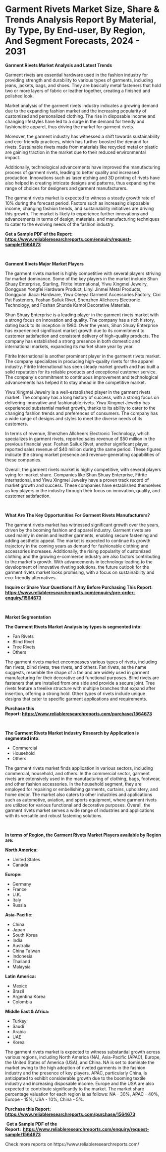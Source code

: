<p><h1>Garment Rivets Market Size, Share & Trends Analysis Report By Material, By Type, By End-user, By Region, And Segment Forecasts, 2024 - 2031</h1></p><p><strong>Garment Rivets Market Analysis and Latest Trends</strong></p>
<p><p>Garment rivets are essential hardware used in the fashion industry for providing strength and durability to various types of garments, including jeans, jackets, bags, and shoes. They are basically metal fasteners that hold two or more layers of fabric or leather together, creating a finished and polished look. </p><p>Market analysis of the garment rivets industry indicates a growing demand due to the expanding fashion market and the increasing popularity of customized and personalized clothing. The rise in disposable income and changing lifestyles have led to a surge in the demand for trendy and fashionable apparel, thus driving the market for garment rivets.</p><p>Moreover, the garment industry has witnessed a shift towards sustainability and eco-friendly practices, which has further boosted the demand for rivets. Sustainable rivets made from materials like recycled metal or plastic are gaining traction in the market due to their reduced environmental impact.</p><p>Additionally, technological advancements have improved the manufacturing process of garment rivets, leading to better quality and increased production. Innovations such as laser etching and 3D printing of rivets have also helped in creating intricate designs and patterns, thus expanding the range of choices for designers and garment manufacturers.</p><p>The garment rivets market is expected to witness a steady growth rate of 10% during the forecast period. Factors such as increasing disposable income, changing fashion trends, and sustainability initiatives are driving this growth. The market is likely to experience further innovations and advancements in terms of design, materials, and manufacturing techniques to cater to the evolving needs of the fashion industry.</p></p>
<p><strong>Get a Sample PDF of the Report:&nbsp; <a href="https://www.reliableresearchreports.com/enquiry/request-sample/1564673">https://www.reliableresearchreports.com/enquiry/request-sample/1564673</a></strong></p>
<p>&nbsp;</p>
<p><strong>Garment Rivets Major Market Players</strong></p>
<p><p>The garment rivets market is highly competitive with several players striving for market dominance. Some of the key players in the market include Shun Shuay Enterprise, Starling, Fitrite International, Yiwu Xingmei Jewelry, Dongguan Yongfei Hardware Product, Linyi Jinmei Metal Products, Dongguan Jiacai Hardware, Yiwu Oleeya Garment Accessories Factory, Cixi Pat Fasteners, Foshan Sailuk Rivet, Shenzhen Allcheers Electronic Technology, and Foshan Shunde Kamol Decorative Materials.</p><p>Shun Shuay Enterprise is a leading player in the garment rivets market with a strong focus on innovation and quality. The company has a rich history, dating back to its inception in 1980. Over the years, Shun Shuay Enterprise has experienced significant market growth due to its commitment to customer satisfaction and consistent delivery of high-quality products. The company has established a strong presence in both domestic and international markets, expanding its market share year by year.</p><p>Fitrite International is another prominent player in the garment rivets market. The company specializes in producing high-quality rivets for the apparel industry. Fitrite International has seen steady market growth and has built a solid reputation for its reliable products and exceptional customer service. The company's commitment to continuous improvement and technological advancements has helped it to stay ahead in the competitive market.</p><p>Yiwu Xingmei Jewelry is a well-established player in the garment rivets market. The company has a long history of success, with a strong focus on delivering innovative and fashionable rivets. Yiwu Xingmei Jewelry has experienced substantial market growth, thanks to its ability to cater to the changing fashion trends and preferences of consumers. The company has a wide range of designs and styles to meet the diverse needs of its customers.</p><p>In terms of revenue, Shenzhen Allcheers Electronic Technology, which specializes in garment rivets, reported sales revenue of $50 million in the previous financial year. Foshan Sailuk Rivet, another significant player, reported sales revenue of $40 million during the same period. These figures indicate the strong market presence and revenue-generating capabilities of these companies.</p><p>Overall, the garment rivets market is highly competitive, with several players vying for market share. Companies like Shun Shuay Enterprise, Fitrite International, and Yiwu Xingmei Jewelry have a proven track record of market growth and success. These companies have established themselves as key players in the industry through their focus on innovation, quality, and customer satisfaction.</p></p>
<p>&nbsp;</p>
<p><strong>What Are The Key Opportunities For Garment Rivets Manufacturers?</strong></p>
<p><p>The garment rivets market has witnessed significant growth over the years, driven by the booming fashion and apparel industry. Garment rivets are used mainly in denim and leather garments, enabling secure fastening and adding aesthetic appeal. The market is expected to continue its growth trajectory in the coming years as demand for fashionable clothing and accessories increases. Additionally, the rising popularity of customized clothing and the growing e-commerce industry are also factors contributing to the market's growth. With advancements in technology leading to the development of innovative riveting solutions, the future outlook for the garment rivets market looks promising, with a focus on sustainability and eco-friendly alternatives.</p></p>
<p><strong>Inquire or Share Your Questions If Any Before Purchasing This Report: <a href="https://www.reliableresearchreports.com/enquiry/pre-order-enquiry/1564673">https://www.reliableresearchreports.com/enquiry/pre-order-enquiry/1564673</a></strong></p>
<p>&nbsp;</p>
<p><strong>Market Segmentation</strong></p>
<p><strong>The Garment Rivets Market Analysis by types is segmented into:</strong></p>
<p><ul><li>Fan Rivets</li><li>Blind Rivet</li><li>Tree Rivets</li><li>Others</li></ul></p>
<p><p>The garment rivets market encompasses various types of rivets, including fan rivets, blind rivets, tree rivets, and others. Fan rivets, as the name suggests, resemble the shape of a fan and are widely used in garment manufacturing for their decorative and functional purposes. Blind rivets are fasteners that are installed from one side and provide a secure joint. Tree rivets feature a treelike structure with multiple branches that expand after insertion, offering a strong hold. Other types of rivets include unique designs that cater to specific garment applications and requirements.</p></p>
<p><strong>Purchase this Report:&nbsp;<a href="https://www.reliableresearchreports.com/purchase/1564673">https://www.reliableresearchreports.com/purchase/1564673</a></strong></p>
<p>&nbsp;</p>
<p><strong>The Garment Rivets Market Industry Research by Application is segmented into:</strong></p>
<p><ul><li>Commercial</li><li>Household</li><li>Others</li></ul></p>
<p><p>The garment rivets market finds application in various sectors, including commercial, household, and others. In the commercial sector, garment rivets are extensively used in the manufacturing of clothing, bags, footwear, and other fashion accessories. In the household segment, they are employed for repairing or embellishing garments, curtains, upholstery, and home decor. The market also caters to other industries and applications such as automotive, aviation, and sports equipment, where garment rivets are utilized for various functional and decorative purposes. Overall, the garment rivets market serves a wide range of industries and applications with its versatile and robust fastening solutions.</p></p>
<p>&nbsp;</p>
<p><strong>In terms of Region, the Garment Rivets Market Players available by Region are:</strong></p>
<p>
    <p> <strong> North America: </strong>
        <ul>
            <li>United States</li>
            <li>Canada</li>
        </ul>
        </p> 
    <p> <strong> Europe: </strong>
        <ul>
            <li>Germany</li>
            <li>France</li>
            <li>U.K.</li>
            <li>Italy</li>
            <li>Russia</li>
        </ul>
        </p> 
    <p> <strong> Asia-Pacific: </strong>
        <ul>
            <li>China</li>
            <li>Japan</li>
            <li>South Korea</li>
            <li>India</li>
            <li>Australia</li>
            <li>China Taiwan</li>
            <li>Indonesia</li>
            <li>Thailand</li>
            <li>Malaysia</li>
        </ul>
        </p> 
    <p> <strong> Latin America: </strong>
        <ul>
            <li>Mexico</li>
            <li>Brazil</li>
            <li>Argentina Korea</li>
            <li>Colombia</li>
        </ul>
        </p> 
    <p> <strong> Middle East & Africa: </strong>
        <ul>
            <li>Turkey</li>
            <li>Saudi</li>
            <li>Arabia</li>
            <li>UAE</li>
            <li>Korea</li>
        </ul>
    </p>
    </p>
<p><p>The garment rivets market is expected to witness substantial growth across various regions, including North America (NA), Asia-Pacific (APAC), Europe, the United States of America (USA), and China. NA is set to dominate the market owing to the high adoption of riveted garments in the fashion industry and the presence of key players. APAC, particularly China, is anticipated to exhibit considerable growth due to the booming textile industry and increasing disposable income. Europe and the USA are also expected to contribute significantly to the market. The market share percentage valuation for each region is as follows: NA - 30%, APAC - 40%, Europe - 15%, USA - 10%, China - 5%.</p></p>
<p><strong>Purchase this Report: <a href="https://www.reliableresearchreports.com/purchase/1564673">https://www.reliableresearchreports.com/purchase/1564673</a></strong></p>
<p>&nbsp;<strong>Get a Sample PDF of the Report:&nbsp;&nbsp;<a href="https://www.reliableresearchreports.com/enquiry/request-sample/1564673">https://www.reliableresearchreports.com/enquiry/request-sample/1564673</a></strong></p>
<p><strong></strong></p>
<p>Check more reports on https://www.reliableresearchreports.com/</p>